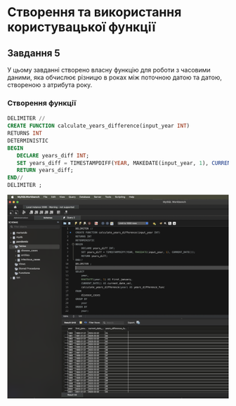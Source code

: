 # Створення та використання користувацької функції

## Завдання 5
У цьому завданні створено власну функцію для роботи з часовими даними, яка обчислює різницю в роках між поточною датою та датою, створеною з атрибута року.

### Створення функції
```sql
DELIMITER //
CREATE FUNCTION calculate_years_difference(input_year INT) 
RETURNS INT
DETERMINISTIC
BEGIN
   DECLARE years_diff INT;
   SET years_diff = TIMESTAMPDIFF(YEAR, MAKEDATE(input_year, 1), CURRENT_DATE());
   RETURN years_diff;
END//
DELIMITER ;
```
![Результат запиту](images/5.png)